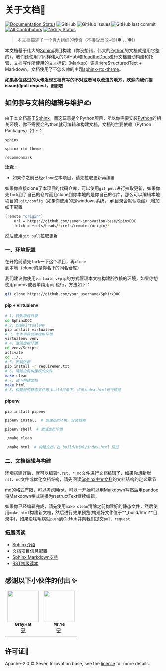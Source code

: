 # 关于文档📌

[![Documentation Status](https://readthedocs.org/projects/seveninnovationbasedoc/badge/?version=latest)](https://seveninnovationbasedoc.readthedocs.io/zh_CN/latest/?badge=latest) ![GitHub](https://img.shields.io/github/license/seven-innovation-base/SphinxDOC?color=blue) ![GitHub issues](https://img.shields.io/github/issues/seven-innovation-base/SphinxDOC) ![GitHub last commit](https://img.shields.io/github/last-commit/seven-innovation-base/SphinxDOC?color=red) <!-- ALL-CONTRIBUTORS-BADGE:START - Do not remove or modify this section -->[![All Contributors](https://img.shields.io/badge/all_contributors-2-orange.svg?style=flat-square)](#contributors-)<!-- ALL-CONTRIBUTORS-BADGE:END --> [![Netlify Status](https://api.netlify.com/api/v1/badges/020b729a-30f0-4330-8f85-c0a9bcbd90a3/deploy-status)](https://app.netlify.com/sites/vibrant-lumiere-4558d4/deploys)

>本文档描述了一个伟大组织的传奇（不接受反驳~😊(●'◡'●)）

本文档基于伟大的[Sphinx](http://www.sphinx-doc.org/en/master/)项目构建（你没想错，伟大的[Python](https://docs.python.org/3/)的文档就是用它整的），我们还使用了同样伟大的GitHub和[ReadtheDocs](https://docs.readthedocs.io/en/stable/index.html)进行文档自动构建和托管，文档写作所使用的文本标记（Markup）语言为reStructuredText + Markdown。文档使用了不怎么帅的主题[sphinx-rtd-theme](https://pypi.org/project/sphinx-rtd-theme/)。

**如果各位路过的大佬发现文档有写的不对或者可以改进的地方，欢迎向我们提issue和pull request，谢谢啦**

## 如何参与文档的编辑与维护✍

由于本文档基于[Sphinx](https://www.sphinx.org.cn/index.html)，而这玩意是个Python项目，所以你需要安装[Python](https://www.python.org/downloads/)的相关环境，你不需要会Python就可编辑和构建文档。文档的主要依赖（Python Packages）如下：

```
sphinx

sphinx-rtd-theme

recommonmark
```

**注意**：

- 如果你之前已经`clone`过本项目，请先拉取更新再编辑

如果你直接clone了本项目的代码仓库，可以使用`git pull`进行拉取更新，如果你先`fork`到了自己的仓库而且clone到你本地的是你自己的仓库，那么可以编辑本地项目的`.git/config`（如果你使用的是windows系统，.git目录会默认隐藏）,增加如下配置

```bash
[remote "origin"]
	url = https://github.com/seven-innovation-base/SpinxDOC
	fetch = +refs/heads/*:refs/remotes/origin/*
```

然后使用`git pull`拉取更新

### 一、环境配置

在开始前请先`fork`一下这个项目，再`clone`到本地（clone的是你名下的同名仓库）

我们建议你使用`virtualenv+pip`的方式管理本文档构建所依赖的环境，如果你想使用pipenv或者单纯用pip也行，方法如下：

```bash
git clone https://github.com/your_username/SphinxDOC
```

#### pip + virtualenv

```bash
# 1、转到项目目录
cd SphinxDOC
# 2、安装virtualenv
pip install virtualenv
# 3、为本项目创建虚拟环境
virtualenv venv
# 4、激活虚拟环境
cd venv/Scripts
activate
cd ../..
# 5、安装依赖
pip install -r requiremen.txt
# 6、清除之前构建好的文件
make clean
# 7、试下构建文档
make html
# 8、构建好的静态文件再_build目录下，点击index.html进行预览
```

#### pipenv

```bash
pip install pipenv

pipenv install  # 创建虚拟环境，安装依赖

pipenv shell  # 激活虚拟环境

./make clean

./make html  # 构建文档，在_build/html/index.html 预览
```

### 二、文档编辑与构建

环境搭建好后，就可以编辑`*.rst`、`*.md`文件进行文档编辑了，如果你想新增`rst`、`md`文件或优化文档结构，请先阅读[Sphinx中文文档](https://www.sphinx.org.cn/usage/quickstart.html#defining-document-structure)的文档结构的定义章节

md的格式有限，可以考虑用rst，可以一开始可以用Markdown写然后用[pandoc](https://pandoc.org/try/)将Markdown格式转换为restructText继续编辑。

如果你已经编辑完成，请先使用`make clean`清除之前构建好的静态文件，然后使用`make html`构建新文档，然后进行效果预览(构建好文件位于**_build/html**目录中)，如果没啥毛病就`push`到GitHub并向我们提交`pull request`

### 拓展阅读

- [Sphinx介绍](https://www.sphinx.org.cn/intro.html#usage)
- [文档项目信息配置](https://www.sphinx.org.cn/usage/configuration.html#project-information)
- [Sphinx Markdown支持](https://www.sphinx.org.cn/usage/markdown.html)
- [RST初级读本](https://www.sphinx.org.cn/usage/restructuredtext/basics.html)

## 感谢以下小伙伴的付出 ✨

<!-- ALL-CONTRIBUTORS-LIST:START - Do not remove or modify this section -->
<!-- prettier-ignore-start -->
<!-- markdownlint-disable -->
<table>
  <tr>
    <td align="center"><a href="https://github.com/798795982"><img src="https://avatars2.githubusercontent.com/u/40200101?v=4" width="100px;" alt=""/><br /><sub><b>GrayHat</b></sub></a><br /><a href="https://github.com/seven-innovation-base/SphinxDOC/commits?author=798795982" title="Code">💻</a></td>
    <td align="center"><a href="https://shansan.top"><img src="https://avatars2.githubusercontent.com/u/39296814?v=4" width="100px;" alt=""/><br /><sub><b>Mr.Ye</b></sub></a><br /><a href="https://github.com/seven-innovation-base/SphinxDOC/commits?author=yeshan333" title="Code">💻</a></td>
  </tr>
</table>

<!-- markdownlint-enable -->
<!-- prettier-ignore-end -->
<!-- ALL-CONTRIBUTORS-LIST:END -->

## 许可证📑

Apache-2.0 © Seven Innovation base, see the [license](/LICENSE) for more details.